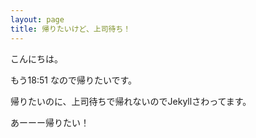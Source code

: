 ```yaml
---
layout: page
title: 帰りたいけど、上司待ち！
---
```


こんにちは。

もう18:51 なので帰りたいです。

帰りたいのに、上司待ちで帰れないのでJekyllさわってます。

あーーー帰りたい！

